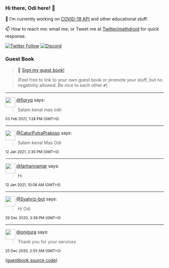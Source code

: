 ### Hi there, Odi here! 👋

🔭 I’m currently working on [COVID-19 API](https://github.com/covid-19-api) and other educational stuff.

📫 How to reach me: email me, or Tweet me at [Twitter/mathdroid](https://twitter.com/mathdroid) for quick response.

[![Twitter Follow](https://img.shields.io/twitter/follow/mathdroid?label=Follow&style=social)](https://twitter.com/mathdroid)
[![Discord](https://img.shields.io/discord/574799330406432769.svg?label=&logo=discord&logoColor=ffffff&color=7389D8&labelColor=6A7EC2)](https://discord.gg/HPxA6Ft)


### Guest Book

> 💬 [Sign my guest book!](https://mathdroid.now.sh)

> (Feel free to link to your own guest book or promote your stuff, but no negativity allowed. Be nice to each other 💕)

---

<!--START_SECTION:guestbook-->
<a href="https://github.com/fiqryq"><img align="left" width="32" height="32" src="https://www.github.com/fiqryq.png"></a> [@fiqryq](https://github.com/fiqryq) says:

> Salam kenal mas odii

<sup>03 Feb 2021, 1:28 PM (GMT+0)</sup>


---

<a href="https://github.com/CaturPutraPrakoso"><img align="left" width="32" height="32" src="https://www.github.com/CaturPutraPrakoso.png"></a> [@CaturPutraPrakoso](https://github.com/CaturPutraPrakoso) says:

> Salam kenal Mas Odi

<sup>12 Jan 2021, 2:30 PM (GMT+0)</sup>


---

<a href="https://github.com/farhannamar"><img align="left" width="32" height="32" src="https://www.github.com/farhannamar.png"></a> [@farhannamar](https://github.com/farhannamar) says:

> Hi

<sup>12 Jan 2021, 10:08 AM (GMT+0)</sup>


---

<a href="https://github.com/Syahriz-bot"><img align="left" width="32" height="32" src="https://www.github.com/Syahriz-bot.png"></a> [@Syahriz-bot](https://github.com/Syahriz-bot) says:

> Hi Odi

<sup>29 Dec 2020, 3:39 PM (GMT+0)</sup>


---

<a href="https://github.com/onigura"><img align="left" width="32" height="32" src="https://www.github.com/onigura.png"></a> [@onigura](https://github.com/onigura) says:

> Thank you for your services

<sup>25 Dec 2020, 2:53 AM (GMT+0)</sup>

<!--END_SECTION:guestbook-->
<!--GUESTBOOK_LIST [{"name":"fiqryq","message":"Salam kenal mas odii","date":"03 Feb 2021, 1:28 PM (GMT+0)"},{"name":"CaturPutraPrakoso","message":"Salam kenal Mas Odi","date":"12 Jan 2021, 2:30 PM (GMT+0)"},{"name":"farhannamar","message":"Hi","date":"12 Jan 2021, 10:08 AM (GMT+0)"},{"name":"Syahriz-bot","message":"Hi Odi","date":"29 Dec 2020, 3:39 PM (GMT+0)"},{"name":"onigura","message":"Thank you for your services","date":"25 Dec 2020, 2:53 AM (GMT+0)"}]-->

([guestbook source code](https://github.com/mathdroid/guestbook))
